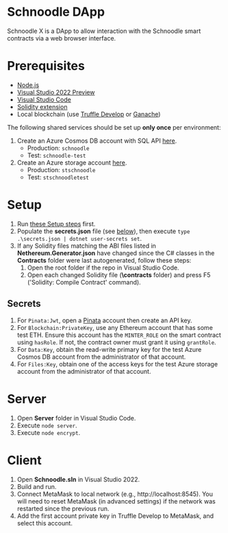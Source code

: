 ﻿# Schnoodle DApp
Schnoodle X is a DApp to allow interaction with the Schnoodle smart contracts via a web browser interface.

# Prerequisites
- [Node.js](https://nodejs.org/)
- [Visual Studio 2022 Preview](https://visualstudio.microsoft.com/vs/preview/)
- [Visual Studio Code](https://code.visualstudio.com/)
- [Solidity extension](https://marketplace.visualstudio.com/items?itemName=JuanBlanco.solidity)
- Local blockchain (use [Truffle Develop](https://www.trufflesuite.com/docs/truffle/getting-started/using-truffle-develop-and-the-console#truffle-develop) or [Ganache](https://www.trufflesuite.com/ganache))

The following shared services should be set up **only once** per environment:
1. Create an Azure Cosmos DB account with SQL API [here](https://azure.microsoft.com/en-gb/try/cosmosdb).
    - Production: `schnoodle`
    - Test: `schnoodle-test`
1. Create an Azure storage account [here](https://docs.microsoft.com/en-us/azure/storage/common/storage-account-create).
    - Production: `stschnoodle`
    - Test: `stschnoodletest`

# Setup
1. Run [these Setup steps](..\README.md#setup) first.
1. Populate the **secrets.json** file (see [below](#secrets)), then execute `type .\secrets.json | dotnet user-secrets set`.
1. If any Solidity files matching the ABI files listed in **Nethereum.Generator.json** have changed since the C# classes in the **Contracts** folder were last autogenerated, follow these steps:
    1. Open the root folder if the repo in Visual Studio Code.
    1. Open each changed Solidity file (**\contracts** folder) and press F5 ('Solidity: Compile Contract' command).

## Secrets
1. For `Pinata:Jwt`, open a [Pinata](https://app.pinata.cloud) account then create an API key.
1. For `Blockchain:PrivateKey`, use any Ethereum account that has some test ETH. Ensure this account has the `MINTER_ROLE` on the smart contract using `hasRole`. If not, the contract owner must grant it using `grantRole`.
1. For `Data:Key`, obtain the read-write primary key for the test Azure Cosmos DB account from the administrator of that account.
1. For `Files:Key`, obtain one of the access keys for the test Azure storage account from the administrator of that account.

# Server
1. Open **Server** folder in Visual Studio Code.
1. Execute `node server`.
1. Execute `node encrypt`.

# Client
1. Open **Schnoodle.sln** in Visual Studio 2022.
1. Build and run.
1. Connect MetaMask to local network (e.g., http://localhost:8545). You will need to reset MetaMask (in advanced settings) if the network was restarted since the previous run.
1. Add the first account private key in Truffle Develop to MetaMask, and select this account.